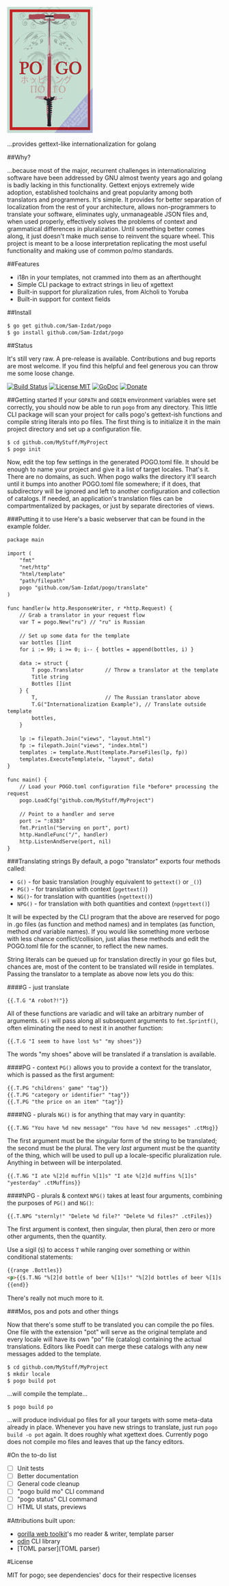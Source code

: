 
![pogo](doc/pogo-logo.png)

...provides gettext-like internationalization for golang 

##Why?

...because most of the major, recurrent challenges in internationalizing software have been addressed by GNU almost twenty years ago and golang is badly lacking in this functionality. Gettext enjoys extremely wide adoption, established toolchains and great popularity among both translators and programmers. It's simple. It provides for better separation of localization from the rest of your architecture, allows non-programmers to translate your software, eliminates ugly, unmanageable JSON files and, when used properly, effectively solves the problems of context and grammatical differences in pluralization. Until something better comes along, it just doesn't make much sense to reinvent the square wheel. This project is meant to be a loose interpretation replicating the most useful functionality and making use of common po/mo standards.

##Features 

- i18n in your templates, not crammed into them as an afterthought
- Simple CLI package to extract strings in lieu of xgettext
- Built-in support for pluralization rules, from Alcholi to Yoruba
- Built-in support for context fields

##Install

    $ go get github.com/Sam-Izdat/pogo
    $ go install github.com/Sam-Izdat/pogo

##Status

It's still very raw. A pre-release is available. Contributions and bug reports are most welcome. If you find this helpful and feel generous you can throw me some loose change.

[![Build Status](http://drone.io/github.com/Sam-Izdat/pogo/status.png)](https://drone.io/github.com/Sam-Izdat/pogo/latest) 
[![License MIT](http://img.shields.io/badge/license-MIT-red.svg?style=flat-square)](http://opensource.org/licenses/MIT)
[![GoDoc](http://img.shields.io/badge/doc-REFERENCE-blue.svg?style=flat-square)](https://godoc.org/github.com/Sam-Izdat/pogo/translate)
[![Donate](http://img.shields.io/badge/needfood-GIVEMEMONEYS-yellow.svg?style=flat-square)](https://www.paypal.com/cgi-bin/webscr?cmd=_s-xclick&hosted_button_id=CY6VMGLZ7XA64)

##Getting started
If your `GOPATH` and `GOBIN` environment variables were set correctly, you should now be able to run `pogo` from any directory. This little CLI package will scan your project for calls pogo's gettext-ish functions and compile string literals into po files. The first thing is to initialize it in the main project directory and set up a configuration file.

    $ cd github.com/MyStuff/MyProject
    $ pogo init

Now, edit the top few settings in the generated POGO.toml file. It should be enough to name your project and give it a list of target locales. That's it. There are no domains, as such. When pogo walks the directory it'll search until it bumps into another POGO.toml file somewhere; if it does, that subdirectory will be ignored and left to another configuration and collection of catalogs. If needed, an application's translation files can be compartmentalized by packages, or just by separate directories of views.

###Putting it to use
Here's a basic webserver that can be found in the example folder.

```pogo
package main
    
import (
    "fmt"
    "net/http"
    "html/template"
    "path/filepath"
    pogo "github.com/Sam-Izdat/pogo/translate"
)

func handler(w http.ResponseWriter, r *http.Request) {
    // Grab a translator in your request flow
    var T = pogo.New("ru") // "ru" is Russian

    // Set up some data for the template
    var bottles []int
    for i := 99; i >= 0; i-- { bottles = append(bottles, i) }

    data := struct {
        T pogo.Translator       // Throw a translator at the template
        Title string
        Bottles []int
    } {
        T,                      // The Russian translator above
        T.G("Internationalization Example"), // Translate outside template
        bottles,
    }

    lp := filepath.Join("views", "layout.html")
    fp := filepath.Join("views", "index.html")
    templates := template.Must(template.ParseFiles(lp, fp))
    templates.ExecuteTemplate(w, "layout", data)
}

func main() {
    // Load your POGO.toml configuration file *before* processing the request
    pogo.LoadCfg("github.com/MyStuff/MyProject")

    // Point to a handler and serve
    port := ":8383"
    fmt.Println("Serving on port", port)
    http.HandleFunc("/", handler)
    http.ListenAndServe(port, nil)
}
```
###Translating strings
By default, a pogo "translator" exports four methods called:
- `G()` - for basic translation (roughly equivalent to `gettext()` or `_()`)
- `PG()` - for translation with context (`pgettext()`)
- `NG()`- for translation with quantities (`ngettext()`)
- `NPG()` - for translation with both quantities and context (`npgettext()`)

It will be expected by the CLI program that the above are reserved for pogo in .go files (as function and method names) and in templates (as function, method *and* variable names). If you would like something more verbose with less chance conflict/collision, just alias these methods and edit the POGO.toml file for the scanner, to reflect the new names. 

String literals can be queued up for translation directly in your go files but, chances are, most of the content to be translated will reside in templates. Passing the translator to a template as above now lets you do this:

####G - just translate
```
{{.T.G "A robot?!"}}
```
All of these functions are variadic and will take an arbitrary number of arguments. `G()` will pass along all subsequent arguments to `fmt.Sprintf()`, often eliminating the need to nest it in another function:

```
{{.T.G "I seem to have lost %s" "my shoes"}}
```
The words "my shoes" above will be translated if a translation is available. 

####PG - context
`PG()` allows you to provide a context for the translator, which is passed as the first argument:

```
{{.T.PG "childrens' game" "tag"}}
{{.T.PG "category or identifier" "tag"}}
{{.T.PG "the price on an item" "tag"}}
```

####NG - plurals
`NG()` is for anything that may vary in quantity:
```
{{.T.NG "You have %d new message" "You have %d new messages" .ctMsg}}
```
The first argument must be the singular form of the string to be translated; the second must be the plural. The very *last* argument must be the quantity of the thing, which will be used to pull up a locale-specific pluralization rule. Anything in between will be interpolated.

```
{{.T.NG "I ate %[2]d muffin %[1]s" "I ate %[2]d muffins %[1]s" "yesterday" .ctMuffins}}
```

####NPG - plurals & context
`NPG()` takes at least four arguments, combining the purposes of `PG()` and `NG()`:
```
{{.T.NPG "sternly!" "Delete %d file?" "Delete %d files?" .ctFiles}}
```
The first argument is context, then singular, then plural, then zero or more other arguments, then the quantity.

Use a sigil (`$`) to access `T` while ranging over something or within conditional statements:

```html
{{range .Bottles}}
<p>{{$.T.NG "%[2]d bottle of beer %[1]s!" "%[2]d bottles of beer %[1]s!" "on the wall" (.)}}</p>
{{end}}
```
There's really not much more to it.

###Mos, pos and pots and other things

Now that there's some stuff to be translated you can compile the po files. One file with the extension "pot" will serve as the original template and every locale will have its own "po" file (catalog) containing the actual translations. Editors like Poedit can merge these catalogs with any new messages added to the template. 

    $ cd github.com/MyStuff/MyProject
    $ mkdir locale
    $ pogo build pot

...will compile the template...
        
    $ pogo build po

...will produce individual po files for all your targets with some meta-data already in place. Whenever you have new strings to translate, just run `pogo build -o pot` again. It does roughly what xgettext does. Currently pogo does not compile mo files and leaves that up the fancy editors. 

#On the to-do list

- [ ] Unit tests
- [ ] Better documentation
- [ ] General code cleanup
- [ ] "pogo build mo" CLI command
- [ ] "pogo status" CLI command
- [ ] HTML UI stats, previews

#Attributions
built upon:
- [gorilla web toolkit](https://github.com/gorilla)'s mo reader & writer, template parser
- [odin](https://github.com/jwaldrip/odin) CLI library
- [TOML parser](TOML parser)

#License

MIT for pogo; see dependencies' docs for their respective licenses

